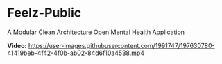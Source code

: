 # Feelz-Public
 A Modular Clean Architecture Open Mental Health Application

**Video:**
https://user-images.githubusercontent.com/1991747/197630780-41419beb-4f42-4f0b-ab02-84d6f10a4538.mp4

